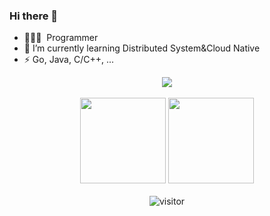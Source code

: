### Hi there 👋

- 🧑🏻‍💻 &nbsp;Programmer
- 🌱 I’m currently learning Distributed System&Cloud Native
- ⚡ Go, Java, C/C++, ...
<!-- GitHub奖杯🏆 -->
<div align="center"><img src="https://github-profile-trophy.vercel.app/?username=MichaelDeSteven&theme=gruvbox&row=1&column=6&no-frame=true&no-bg=true" /></div>
<br>

<!-- GitHub数据统计 -->
<div align="center">
  <img height="137px" src="https://github-readme-stats.vercel.app/api?username=MichaelDeSteven&hide_title=true&hide_border=true&show_icons=trueline_height=21&text_color=000&icon_color=000&bg_color=0,ea6161,ffc64d,fffc4d,52fa5a&theme=graywhite" />
  <img height="137px" src="https://github-readme-stats.vercel.app/api/top-langs/?username=MichaelDeSteven&hide_title=true&hide_border=true&layout=compact&langs_count=6&text_color=000&icon_color=fff&bg_color=0,52fa5a,4dfcff,c64dff&theme=graywhite" />
</div>
<br>
<!-- 访客数统计徽标 -->
<div align="center">
  <img src="https://visitor-badge.glitch.me/badge?page_id=MichaelDeSteven" alt="visitor" />
</div>
